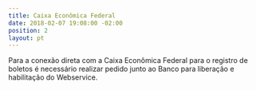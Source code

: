 ```yaml
---
title: Caixa Econômica Federal
date: 2018-02-07 19:08:00 -02:00
position: 2
layout: pt
---
```


Para a conexão direta com a Caixa Econômica Federal para o registro de boletos é necessário realizar pedido junto ao Banco para liberação e habilitação do Webservice.
